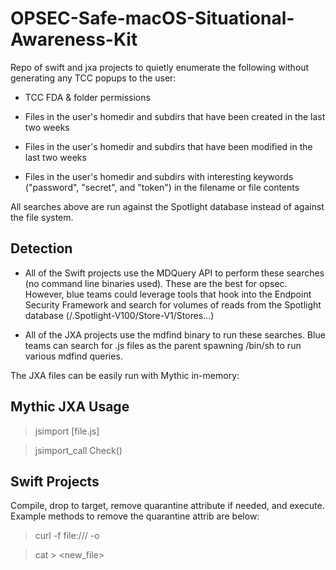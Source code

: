 # OPSEC-Safe-macOS-Situational-Awareness-Kit
Repo of swift and jxa projects to quietly enumerate the following without generating any TCC popups to the user:

- TCC FDA & folder permissions

- Files in the user's homedir and subdirs that have been created in the last two weeks

- Files in the user's homedir and subdirs that have been modified in the last two weeks

- Files in the user's homedir and subdirs with interesting keywords ("password", "secret", and "token") in the filename or file contents

All searches above are run against the Spotlight database instead of against the file system.


## Detection
- All of the Swift projects use the MDQuery API to perform these searches (no command line binaries used). These are the best for opsec. However, blue teams could leverage tools that hook into the Endpoint Security Framework and search for volumes of reads from the Spotlight database (/.Spotlight-V100/Store-V1/Stores...)

- All of the JXA projects use the mdfind binary to run these searches. Blue teams can search for .js files as the parent spawning /bin/sh to run various mdfind queries.

The JXA files can be easily run with Mythic in-memory:

## Mythic JXA Usage
> jsimport [file.js]

> jsimport_call Check()

## Swift Projects
Compile, drop to target, remove quarantine attribute if needed, and execute. Example methods to remove the quarantine attrib are below: 

> curl -f file:///<path> -o <new> 

> cat <file> > <new_file> 
